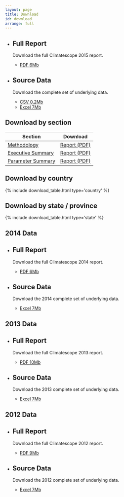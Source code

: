 ```yaml
---
layout: page
title: Download
id: download
arrange: full
---
```


<ul class="well-list">

  <li>
    <div class="well well-l download download-pdf">
      <h2>Full Report</h2>
      <p>Download the full Climatescope 2015 report.</p>
      <ul class="download-list">
        <li>
          <a href="{{ site.domain }}{{ site.path_prefix }}/en/download/reports/climatescope-2015-report-en.pdf.zip" title="Download full report in PDF" class="bttn bttn-success download data-download">PDF <span class="badge">6Mb</span></a>
        </li>
      </ul>
    </div>
  </li>

  <li>
    <div class="well well-l download download-data">
      <h2>Source Data</h2>
      <p>Download the complete set of underlying data.</p>
      <ul class="download-list">
        <li>
          <a href="{{ site.domain }}{{ site.path_prefix }}/en/download/data/climatescope-full.csv" title="Download Climatescope data in CSV format" class="bttn bttn-success download data-download">CSV <span class="badge">0.2Mb</span></a>
        </li>
        <li>
          <a href="{{ site.domain }}{{ site.path_prefix }}/en/download/model/climatescope-2015.xlsm" title="Download Climatescope model in Excel format" class="bttn bttn-success download data-download">Excel <span class="badge">7Mb</span></a>
        </li>
      </ul>
    </div>
  </li>

</ul>

## Download by section

<table class="table download-table">
  <thead>
    <tr>
      <th class="th-section">Section</th>
      <th class="th-download">Download</th>
    </tr>
  </thead>
  <tbody>
      <tr>
        <td class="cell-section"><a href="{{ site.domain }}{{ site.path_prefix }}/en/methodology" title="Go to page">Methodology</a></td>
        <td class="cell-download">
          <a href="{{ site.domain }}{{ site.path_prefix }}/en/download/docs/climatescope-2015-methodology-en.pdf" title="Download report in PDF format" class="bttn bttn-s bttn-success download data-download">Report (PDF)</a>
        </td>
      </tr>
      <tr>
        <td class="cell-section"><a href="{{ site.domain }}{{ site.path_prefix }}/en/summary" title="Go to page">Executive Summary</a></td>
        <td class="cell-download">
          <a href="{{ site.domain }}{{ site.path_prefix }}/en/download/docs/climatescope-2015-executive-summary-en.pdf" title="Download report in PDF format" class="bttn bttn-s bttn-success download data-download">Report (PDF)</a>
        </td>
      </tr>
      <tr>
        <td class="cell-section"><a href="{{ site.domain }}{{ site.path_prefix }}/en/results" title="Go to page">Parameter Summary</a></td>
        <td class="cell-download">
          <a href="{{ site.domain }}{{ site.path_prefix }}/en/download/docs/climatescope-2015-parameter-summary-en.pdf" title="Download report in PDF format" class="bttn bttn-s bttn-success download data-download">Report (PDF)</a>
        </td>
      </tr>
  </tbody>
</table>

## Download by country

{% include download_table.html type='country' %}

## Download by state / province

{% include download_table.html type='state' %}

## 2014 Data

<ul class="well-list">

  <li>
    <div class="well well-l download download-pdf">
      <h2>Full Report</h2>
      <p>Download the full Climatescope 2014 report.</p>
      <ul class="download-list">
        <li>
          <a href="{{ site.domain }}{{ site.path_prefix }}/en/download/reports/climatescope-2014-report-en.pdf.zip" title="Download full report in PDF" class="bttn bttn-success download data-download">PDF <span class="badge">6Mb</span></a>
        </li>
      </ul>
    </div>
  </li>

  <li>
    <div class="well well-l download download-data">
      <h2>Source Data</h2>
      <p>Download the 2014 complete set of underlying data.</p>
      <ul class="download-list">
        <li>
          <a href="{{ site.domain }}{{ site.path_prefix }}/en/download/model/climatescope-2014.xlsm" title="Download Climatescope model in Excel format" class="bttn bttn-success download data-download">Excel <span class="badge">7Mb</span></a>
        </li>
      </ul>
    </div>
  </li>

</ul>

## 2013 Data

<ul class="well-list">

  <li>
    <div class="well well-l download download-pdf">
      <h2>Full Report</h2>
      <p>Download the full Climatescope 2013 report.</p>
      <ul class="download-list">
        <li>
          <a href="{{ site.domain }}{{ site.path_prefix }}/en/download/reports/climatescope-2013-report-en.pdf" title="Download full report in PDF" class="bttn bttn-success download data-download">PDF <span class="badge">10Mb</span></a>
        </li>
      </ul>
    </div>
  </li>

  <li>
    <div class="well well-l download download-data">
      <h2>Source Data</h2>
      <p>Download the 2013 complete set of underlying data.</p>
      <ul class="download-list">
        <li>
          <a href="{{ site.domain }}{{ site.path_prefix }}/en/download/model/climatescope-2013.xlsm" title="Download Climatescope model in Excel format" class="bttn bttn-success download data-download">Excel <span class="badge">7Mb</span></a>
        </li>
      </ul>
    </div>
  </li>

</ul>

## 2012 Data

<ul class="well-list">

  <li>
    <div class="well well-l download download-pdf">
      <h2>Full Report</h2>
      <p>Download the full Climatescope 2012 report.</p>
      <ul class="download-list">
        <li>
          <a href="{{ site.domain }}{{ site.path_prefix }}/en/download/reports/climatescope-2012-report-en.pdf" title="Download full report in PDF" class="bttn bttn-success download data-download">PDF <span class="badge">9Mb</span></a>
        </li>
      </ul>
    </div>
  </li>

  <li>
    <div class="well well-l download download-data">
      <h2>Source Data</h2>
      <p>Download the 2012 complete set of underlying data.</p>
      <ul class="download-list">
        <li>
          <a href="{{ site.domain }}{{ site.path_prefix }}/en/download/model/climatescope-2012.xlsm" title="Download Climatescope model in Excel format" class="bttn bttn-success download data-download">Excel <span class="badge">7Mb</span></a>
        </li>
      </ul>
    </div>
  </li>

</ul>

